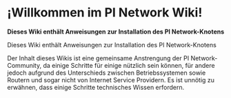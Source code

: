# ¡Willkommen im PI Network Wiki!

**Dieses Wiki enthält Anweisungen zur Installation des PI Network-Knotens**

Dieses Wiki enthält Anweisungen zur Installation des PI Network-Knotens

Der Inhalt dieses Wikis ist eine gemeinsame Anstrengung der PI Network-Community, da einige Schritte für einige nützlich sein können, für andere jedoch aufgrund des Unterschieds zwischen Betriebssystemen sowie Routern und sogar nicht von Internet Service Providern. Es ist unnötig zu erwähnen, dass einige Schritte technisches Wissen erfordern.
